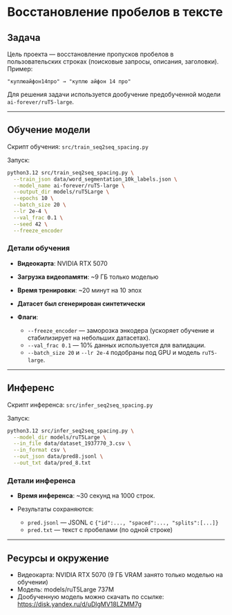 # Восстановление пробелов в тексте

## Задача

Цель проекта — восстановление пропусков пробелов в пользовательских строках (поисковые запросы, описания, заголовки).
Пример:

```
"куплюайфон14про" → "куплю айфон 14 про"
```

Для решения задачи используется дообучение предобученной модели `ai-forever/ruT5-large`.

---

## Обучение модели

Скрипт обучения: `src/train_seq2seq_spacing.py`

Запуск:

```bash
python3.12 src/train_seq2seq_spacing.py \
  --train_json data/word_segmentation_10k_labels.json \
  --model_name ai-forever/ruT5-large \
  --output_dir models/ruT5Large \
  --epochs 10 \
  --batch_size 20 \
  --lr 2e-4 \
  --val_frac 0.1 \
  --seed 42 \
  --freeze_encoder
```

### Детали обучения

* **Видеокарта**: NVIDIA RTX 5070
* **Загрузка видеопамяти**: \~9 ГБ только моделью
* **Время тренировки**: \~20 минут на 10 эпох
* **Датасет был сгенерирован синтетически**
* **Флаги**:

  * `--freeze_encoder` — заморозка энкодера (ускоряет обучение и стабилизирует на небольших датасетах).
  * `--val_frac 0.1` — 10% данных используется для валидации.
  * `--batch_size 20` и `--lr 2e-4` подобраны под GPU и модель `ruT5-large`.

---

## Инференс

Скрипт инференса: `src/infer_seq2seq_spacing.py`

Запуск:

```bash
python3.12 src/infer_seq2seq_spacing.py \
  --model_dir models/ruT5Large \
  --in_file data/dataset_1937770_3.csv \
  --in_format csv \
  --out_json data/pred8.jsonl \
  --out_txt data/pred_8.txt
```

### Детали инференса

* **Время инференса**: \~30 секунд на 1000 строк.
  
* Результаты сохраняются:

  * `pred.jsonl` — JSONL с `{"id":..., "spaced":..., "splits":[...]}`
  * `pred.txt` — текст с пробелами (по одной строке)

---

## Ресурсы и окружение

* Видеокарта: NVIDIA RTX 5070 (9 ГБ VRAM занято только моделью на обучении)
* Модель: models/ruT5Large 737M
* Дообученную модель можно скачать по ссылке: https://disk.yandex.ru/d/uDlgMV18LZMM7g
